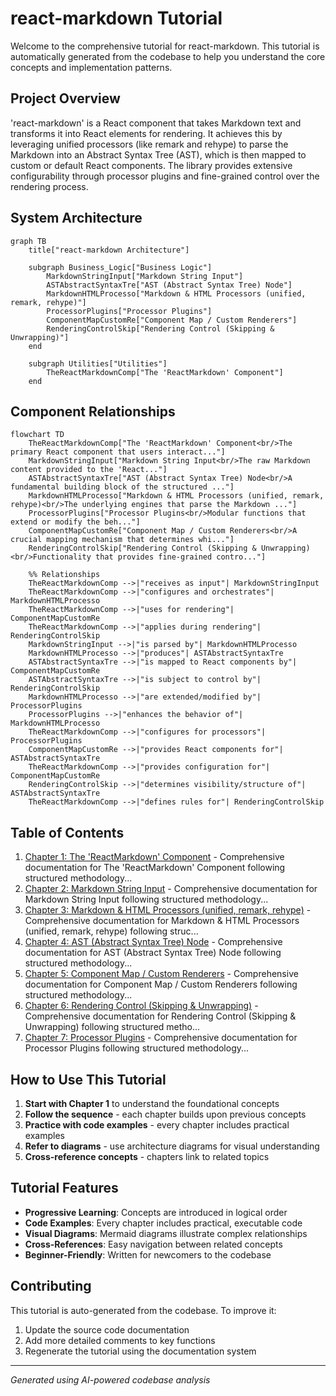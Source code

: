 # react-markdown Tutorial

Welcome to the comprehensive tutorial for react-markdown. This tutorial is automatically generated from the codebase to help you understand the core concepts and implementation patterns.

## Project Overview

'react-markdown' is a React component that takes Markdown text and transforms it into React elements for rendering. It achieves this by leveraging unified processors (like remark and rehype) to parse the Markdown into an Abstract Syntax Tree (AST), which is then mapped to custom or default React components. The library provides extensive configurability through processor plugins and fine-grained control over the rendering process.


## System Architecture

```mermaid
graph TB
    title["react-markdown Architecture"]

    subgraph Business_Logic["Business Logic"]
        MarkdownStringInput["Markdown String Input"]
        ASTAbstractSyntaxTre["AST (Abstract Syntax Tree) Node"]
        MarkdownHTMLProcesso["Markdown & HTML Processors (unified, remark, rehype)"]
        ProcessorPlugins["Processor Plugins"]
        ComponentMapCustomRe["Component Map / Custom Renderers"]
        RenderingControlSkip["Rendering Control (Skipping & Unwrapping)"]
    end

    subgraph Utilities["Utilities"]
        TheReactMarkdownComp["The 'ReactMarkdown' Component"]
    end

```

## Component Relationships

```mermaid
flowchart TD
    TheReactMarkdownComp["The 'ReactMarkdown' Component<br/>The primary React component that users interact..."]
    MarkdownStringInput["Markdown String Input<br/>The raw Markdown content provided to the 'React..."]
    ASTAbstractSyntaxTre["AST (Abstract Syntax Tree) Node<br/>A fundamental building block of the structured ..."]
    MarkdownHTMLProcesso["Markdown & HTML Processors (unified, remark, rehype)<br/>The underlying engines that parse the Markdown ..."]
    ProcessorPlugins["Processor Plugins<br/>Modular functions that extend or modify the beh..."]
    ComponentMapCustomRe["Component Map / Custom Renderers<br/>A crucial mapping mechanism that determines whi..."]
    RenderingControlSkip["Rendering Control (Skipping & Unwrapping)<br/>Functionality that provides fine-grained contro..."]

    %% Relationships
    TheReactMarkdownComp -->|"receives as input"| MarkdownStringInput
    TheReactMarkdownComp -->|"configures and orchestrates"| MarkdownHTMLProcesso
    TheReactMarkdownComp -->|"uses for rendering"| ComponentMapCustomRe
    TheReactMarkdownComp -->|"applies during rendering"| RenderingControlSkip
    MarkdownStringInput -->|"is parsed by"| MarkdownHTMLProcesso
    MarkdownHTMLProcesso -->|"produces"| ASTAbstractSyntaxTre
    ASTAbstractSyntaxTre -->|"is mapped to React components by"| ComponentMapCustomRe
    ASTAbstractSyntaxTre -->|"is subject to control by"| RenderingControlSkip
    MarkdownHTMLProcesso -->|"are extended/modified by"| ProcessorPlugins
    ProcessorPlugins -->|"enhances the behavior of"| MarkdownHTMLProcesso
    TheReactMarkdownComp -->|"configures for processors"| ProcessorPlugins
    ComponentMapCustomRe -->|"provides React components for"| ASTAbstractSyntaxTre
    TheReactMarkdownComp -->|"provides configuration for"| ComponentMapCustomRe
    RenderingControlSkip -->|"determines visibility/structure of"| ASTAbstractSyntaxTre
    TheReactMarkdownComp -->|"defines rules for"| RenderingControlSkip
```

## Table of Contents

1. [Chapter 1: The 'ReactMarkdown' Component](chapter_01.md) - Comprehensive documentation for The 'ReactMarkdown' Component following structured methodology...
2. [Chapter 2: Markdown String Input](chapter_02.md) - Comprehensive documentation for Markdown String Input following structured methodology...
3. [Chapter 3: Markdown & HTML Processors (unified, remark, rehype)](chapter_03.md) - Comprehensive documentation for Markdown & HTML Processors (unified, remark, rehype) following struc...
4. [Chapter 4: AST (Abstract Syntax Tree) Node](chapter_04.md) - Comprehensive documentation for AST (Abstract Syntax Tree) Node following structured methodology...
5. [Chapter 5: Component Map / Custom Renderers](chapter_05.md) - Comprehensive documentation for Component Map / Custom Renderers following structured methodology...
6. [Chapter 6: Rendering Control (Skipping & Unwrapping)](chapter_06.md) - Comprehensive documentation for Rendering Control (Skipping & Unwrapping) following structured metho...
7. [Chapter 7: Processor Plugins](chapter_07.md) - Comprehensive documentation for Processor Plugins following structured methodology...

## How to Use This Tutorial

1. **Start with Chapter 1** to understand the foundational concepts
2. **Follow the sequence** - each chapter builds upon previous concepts
3. **Practice with code examples** - every chapter includes practical examples
4. **Refer to diagrams** - use architecture diagrams for visual understanding
5. **Cross-reference concepts** - chapters link to related topics

## Tutorial Features

- **Progressive Learning**: Concepts are introduced in logical order
- **Code Examples**: Every chapter includes practical, executable code
- **Visual Diagrams**: Mermaid diagrams illustrate complex relationships
- **Cross-References**: Easy navigation between related concepts
- **Beginner-Friendly**: Written for newcomers to the codebase

## Contributing

This tutorial is auto-generated from the codebase. To improve it:
1. Update the source code documentation
2. Add more detailed comments to key functions
3. Regenerate the tutorial using the documentation system

---

*Generated using AI-powered codebase analysis*
